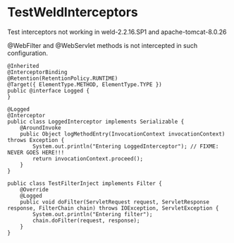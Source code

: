# TestWeldInterceptors

Test interceptors not working in weld-2.2.16.SP1 and apache-tomcat-8.0.26

@WebFilter and @WebServlet methods is not intercepted in such configuration. 

```
@Inherited
@InterceptorBinding
@Retention(RetentionPolicy.RUNTIME)
@Target({ ElementType.METHOD, ElementType.TYPE })
public @interface Logged {
}

@Logged
@Interceptor
public class LoggedInterceptor implements Serializable {
    @AroundInvoke
    public Object logMethodEntry(InvocationContext invocationContext) throws Exception {
        System.out.println("Entering LoggedInterceptor"); // FIXME: NEVER GOES HERE!!!
        return invocationContext.proceed();
    }
}

public class TestFilterInject implements Filter {
	@Override
	@Logged
	public void doFilter(ServletRequest request, ServletResponse response, FilterChain chain) throws IOException, ServletException {
		System.out.println("Entering filter");
		chain.doFilter(request, response);
	}
}
```
